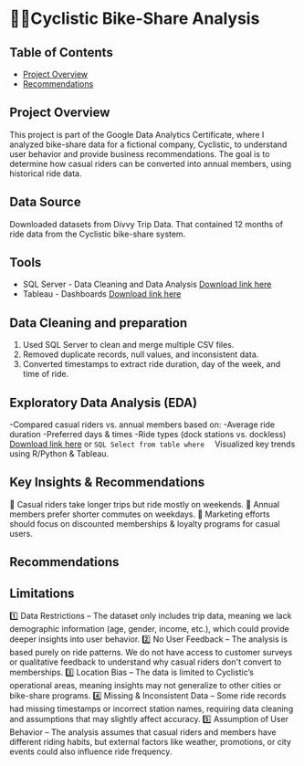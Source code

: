 # 🚴‍♂️Cyclistic Bike-Share Analysis

## Table of Contents

- [Project Overview](#project-overview)
- [Recommendations](#recommendations)

## Project Overview 

This project is part of the Google Data Analytics Certificate, where I analyzed bike-share data for a fictional company, Cyclistic, to understand user behavior and provide business recommendations. The goal is to determine how casual riders can be converted into annual members, using historical ride data.

## Data Source

Downloaded datasets from Divvy Trip Data. That contained 12 months of ride data from the Cyclistic bike-share system.

## Tools 

- SQL Server - Data Cleaning and Data Analysis [Download link here](link)
- Tableau - Dashboards [Download link here](link)


## Data Cleaning and preparation 
1. Used SQL Server to clean and merge multiple CSV files.
2. Removed duplicate records, null values, and inconsistent data.
3. Converted timestamps to extract ride duration, day of the week, and time of ride.

##  Exploratory Data Analysis (EDA)
-Compared casual riders vs. annual members based on:
        -Average ride duration
        -Preferred days & times
        -Ride types (dock stations vs. dockless)
        [Download link here](link)
or
        ```SQL
        Select from table
        where 
        ```
        Visualized key trends using R/Python & Tableau.

## Key Insights & Recommendations

📌 Casual riders take longer trips but ride mostly on weekends.
📌 Annual members prefer shorter commutes on weekdays.
📌 Marketing efforts should focus on discounted memberships & loyalty programs for casual users.

## Recommendations

## Limitations 
1️⃣ Data Restrictions – The dataset only includes trip data, meaning we lack demographic information (age, gender, income, etc.), which could provide deeper insights into user behavior.
2️⃣ No User Feedback – The analysis is based purely on ride patterns. We do not have access to customer surveys or qualitative feedback to understand why casual riders don't convert to memberships.
3️⃣ Location Bias – The data is limited to Cyclistic’s operational areas, meaning insights may not generalize to other cities or bike-share programs.
4️⃣ Missing & Inconsistent Data – Some ride records had missing timestamps or incorrect station names, requiring data cleaning and assumptions that may slightly affect accuracy.
5️⃣ Assumption of User Behavior – The analysis assumes that casual riders and members have different riding habits, but external factors like weather, promotions, or city events could also influence ride frequency.
